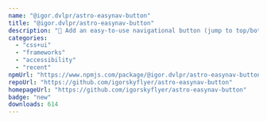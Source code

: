 ```yaml
---
name: "@igor.dvlpr/astro-easynav-button"
title: "@igor.dvlpr/astro-easynav-button"
description: "🧭 Add an easy-to-use navigational button (jump to top/bottom) to your Astro site. 🔼"
categories:
  - "css+ui"
  - "frameworks"
  - "accessibility"
  - "recent"
npmUrl: "https://www.npmjs.com/package/@igor.dvlpr/astro-easynav-button"
repoUrl: "https://github.com/igorskyflyer/astro-easynav-button"
homepageUrl: "https://github.com/igorskyflyer/astro-easynav-button"
badge: "new"
downloads: 614
---
```

